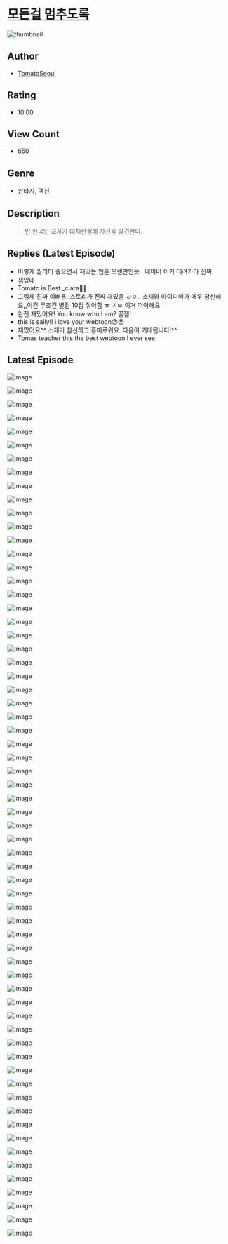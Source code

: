 # [모든걸 멈추도록](https://comic.naver.com/challenge/list?titleId=810016)
![thumbnail](https://image-comic.pstatic.net/user_contents_data/challenge_comic/2023/05/23/366340/upload_7149009628191810357_480x623.jpeg)

## Author
- [TomatoSeoul](https://comic.naver.com/artistTitle?id=366340)

## Rating
- 10.00

## View Count
- 650

## Genre
- 판타지, 액션

## Description
> 반 한국인 교사가 대체현실에 자신을 발견한다.

## Replies (Latest Episode)
- 이렇게 퀄리티 좋으면서 재밌는 웹툰 오랜만인듯.. 네이버 이거 데려가라 진짜
- 잼있네
- Tomato is Best _ciara👍🏻
- 그림체 진짜 이뻐용. 스토리가 진짜 재밌음 ㄹㅇ.. 소재와 아이디어가 매우 참신해요,,이건 무조건 별점 10점 줘야함 ㅠ ㅈㅂ 이거 떠야해요
- 완전 재밌어요! You know who I am? 꿀잼!
- this is sally!! i love your webtoon😍😍
- 재밌어요^^ 소재가 참신하고 흥미로워요. 다음이 기대됩니다!^^
- Tomas teacher this the best webtoon I ever see

## Latest Episode
![image](https://image-comic.pstatic.net/user_contents_data/challenge_comic/2023/05/23/366340/upload_7004002753281275236.jpeg)

![image](https://image-comic.pstatic.net/user_contents_data/challenge_comic/2023/05/23/366340/upload_7077743481353167462.jpeg)

![image](https://image-comic.pstatic.net/user_contents_data/challenge_comic/2023/05/23/366340/upload_3905244529337710901.jpeg)

![image](https://image-comic.pstatic.net/user_contents_data/challenge_comic/2023/05/23/366340/upload_7004049818308142648.jpeg)

![image](https://image-comic.pstatic.net/user_contents_data/challenge_comic/2023/05/23/366340/upload_3617294514997573987.jpeg)

![image](https://image-comic.pstatic.net/user_contents_data/challenge_comic/2023/05/23/366340/upload_3473793064775989604.jpeg)

![image](https://image-comic.pstatic.net/user_contents_data/challenge_comic/2023/05/23/366340/upload_3761459383731893093.jpeg)

![image](https://image-comic.pstatic.net/user_contents_data/challenge_comic/2023/05/23/366340/upload_3834077535422985781.jpeg)

![image](https://image-comic.pstatic.net/user_contents_data/challenge_comic/2023/05/23/366340/upload_4120856758092981815.jpeg)

![image](https://image-comic.pstatic.net/user_contents_data/challenge_comic/2023/05/23/366340/upload_3702579259734570849.jpeg)

![image](https://image-comic.pstatic.net/user_contents_data/challenge_comic/2023/05/23/366340/upload_3762588409616491108.jpeg)

![image](https://image-comic.pstatic.net/user_contents_data/challenge_comic/2023/05/23/366340/upload_7233736903171912242.jpeg)

![image](https://image-comic.pstatic.net/user_contents_data/challenge_comic/2023/05/23/366340/upload_7221584886819742818.jpeg)

![image](https://image-comic.pstatic.net/user_contents_data/challenge_comic/2023/05/23/366340/upload_3775481472714039608.jpeg)

![image](https://image-comic.pstatic.net/user_contents_data/challenge_comic/2023/05/23/366340/upload_3991371670860490034.jpeg)

![image](https://image-comic.pstatic.net/user_contents_data/challenge_comic/2023/05/23/366340/upload_3762533434035156024.jpeg)

![image](https://image-comic.pstatic.net/user_contents_data/challenge_comic/2023/05/23/366340/upload_7377519858484984164.jpeg)

![image](https://image-comic.pstatic.net/user_contents_data/challenge_comic/2023/05/23/366340/upload_7378076387408962404.jpeg)

![image](https://image-comic.pstatic.net/user_contents_data/challenge_comic/2023/05/23/366340/upload_7148954455763214949.jpeg)

![image](https://image-comic.pstatic.net/user_contents_data/challenge_comic/2023/05/23/366340/upload_3775198674135770722.jpeg)

![image](https://image-comic.pstatic.net/user_contents_data/challenge_comic/2023/05/23/366340/upload_7364060727938725683.jpeg)

![image](https://image-comic.pstatic.net/user_contents_data/challenge_comic/2023/05/23/366340/upload_7005458506696438372.jpeg)

![image](https://image-comic.pstatic.net/user_contents_data/challenge_comic/2023/05/23/366340/upload_3977860867787339313.jpeg)

![image](https://image-comic.pstatic.net/user_contents_data/challenge_comic/2023/05/23/366340/upload_7234250388809332530.jpeg)

![image](https://image-comic.pstatic.net/user_contents_data/challenge_comic/2023/05/23/366340/upload_4063480740202100581.jpeg)

![image](https://image-comic.pstatic.net/user_contents_data/challenge_comic/2023/05/23/366340/upload_3977859562885833008.jpeg)

![image](https://image-comic.pstatic.net/user_contents_data/challenge_comic/2023/05/23/366340/upload_7003152612605898807.jpeg)

![image](https://image-comic.pstatic.net/user_contents_data/challenge_comic/2023/05/23/366340/upload_7220739581404330341.jpeg)

![image](https://image-comic.pstatic.net/user_contents_data/challenge_comic/2023/05/23/366340/upload_7292230741414405170.jpeg)

![image](https://image-comic.pstatic.net/user_contents_data/challenge_comic/2023/05/23/366340/upload_3473735671231951414.jpeg)

![image](https://image-comic.pstatic.net/user_contents_data/challenge_comic/2023/05/23/366340/upload_3977012964735607094.jpeg)

![image](https://image-comic.pstatic.net/user_contents_data/challenge_comic/2023/05/23/366340/upload_4134974500228129844.jpeg)

![image](https://image-comic.pstatic.net/user_contents_data/challenge_comic/2023/05/23/366340/upload_3486455921958336825.jpeg)

![image](https://image-comic.pstatic.net/user_contents_data/challenge_comic/2023/05/23/366340/upload_7017795022845142577.jpeg)

![image](https://image-comic.pstatic.net/user_contents_data/challenge_comic/2023/05/23/366340/upload_7075264099040781412.jpeg)

![image](https://image-comic.pstatic.net/user_contents_data/challenge_comic/2023/05/23/366340/upload_4049071645400511285.jpeg)

![image](https://image-comic.pstatic.net/user_contents_data/challenge_comic/2023/05/23/366340/upload_7293070730465731170.jpeg)

![image](https://image-comic.pstatic.net/user_contents_data/challenge_comic/2023/05/23/366340/upload_3977296625099092322.jpeg)

![image](https://image-comic.pstatic.net/user_contents_data/challenge_comic/2023/05/23/366340/upload_3978708586954045030.jpeg)

![image](https://image-comic.pstatic.net/user_contents_data/challenge_comic/2023/05/23/366340/upload_3979264738763223907.jpeg)

![image](https://image-comic.pstatic.net/user_contents_data/challenge_comic/2023/05/23/366340/upload_7018356662900975160.jpeg)

![image](https://image-comic.pstatic.net/user_contents_data/challenge_comic/2023/05/23/366340/upload_7291944856331838009.jpeg)

![image](https://image-comic.pstatic.net/user_contents_data/challenge_comic/2023/05/23/366340/upload_3991087807969245283.jpeg)

![image](https://image-comic.pstatic.net/user_contents_data/challenge_comic/2023/05/23/366340/upload_7148110022293677156.jpeg)

![image](https://image-comic.pstatic.net/user_contents_data/challenge_comic/2023/05/23/366340/upload_4048844028525097830.jpeg)

![image](https://image-comic.pstatic.net/user_contents_data/challenge_comic/2023/05/23/366340/upload_3703196086479250993.jpeg)

![image](https://image-comic.pstatic.net/user_contents_data/challenge_comic/2023/05/23/366340/upload_3990578721200563760.jpeg)

![image](https://image-comic.pstatic.net/user_contents_data/challenge_comic/2023/05/23/366340/upload_3689685283322083172.jpeg)

![image](https://image-comic.pstatic.net/user_contents_data/challenge_comic/2023/05/23/366340/upload_3907261235512632677.jpeg)

![image](https://image-comic.pstatic.net/user_contents_data/challenge_comic/2023/05/23/366340/upload_3991987186969293412.jpeg)

![image](https://image-comic.pstatic.net/user_contents_data/challenge_comic/2023/05/23/366340/upload_3762536715390313523.jpeg)

![image](https://image-comic.pstatic.net/user_contents_data/challenge_comic/2023/05/23/366340/upload_3702575037700780600.jpeg)

![image](https://image-comic.pstatic.net/user_contents_data/challenge_comic/2023/05/23/366340/upload_4062587945381017702.jpeg)

![image](https://image-comic.pstatic.net/user_contents_data/challenge_comic/2023/05/23/366340/upload_7365416412911056182.jpeg)

![image](https://image-comic.pstatic.net/user_contents_data/challenge_comic/2023/05/23/366340/upload_7291383190590470192.jpeg)

![image](https://image-comic.pstatic.net/user_contents_data/challenge_comic/2023/05/23/366340/upload_3977070134290364514.jpeg)

![image](https://image-comic.pstatic.net/user_contents_data/challenge_comic/2023/05/23/366340/upload_7234577823492628837.jpeg)

![image](https://image-comic.pstatic.net/user_contents_data/challenge_comic/2023/05/23/366340/upload_7377800225326708789.jpeg)

![image](https://image-comic.pstatic.net/user_contents_data/challenge_comic/2023/05/23/366340/upload_7148731250627656038.jpeg)

![image](https://image-comic.pstatic.net/user_contents_data/challenge_comic/2023/05/23/366340/upload_4064046985183836467.jpeg)

![image](https://image-comic.pstatic.net/user_contents_data/challenge_comic/2023/05/23/366340/upload_3991141865165644643.jpeg)

![image](https://image-comic.pstatic.net/user_contents_data/challenge_comic/2023/05/23/366340/upload_3631089190494745656.jpeg)

![image](https://image-comic.pstatic.net/user_contents_data/challenge_comic/2023/05/23/366340/upload_3703142206064189749.jpeg)

![image](https://image-comic.pstatic.net/user_contents_data/challenge_comic/2023/05/23/366340/upload_3474026152785426273.jpeg)

